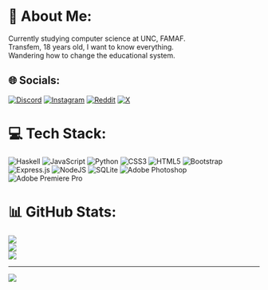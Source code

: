 # 💫 About Me:
Currently studying computer science at UNC, FAMAF. <br>Transfem, 18 years old, I want to know everything.<br> Wandering how to change the educational system. 


## 🌐 Socials:
[![Discord](https://img.shields.io/badge/Discord-%237289DA.svg?logo=discord&logoColor=white)](https://discord.gg/aike.petunia) [![Instagram](https://img.shields.io/badge/Instagram-%23E4405F.svg?logo=Instagram&logoColor=white)](https://instagram.com/aike.milanesa) [![Reddit](https://img.shields.io/badge/Reddit-%23FF4500.svg?logo=Reddit&logoColor=white)](https://reddit.com/user/Aike6l) [![X](https://img.shields.io/badge/X-black.svg?logo=X&logoColor=white)](https://x.com/AikePetunia) 

# 💻 Tech Stack:
![Haskell](https://img.shields.io/badge/Haskell-5e5086?style=for-the-badge&logo=haskell&logoColor=white) ![JavaScript](https://img.shields.io/badge/javascript-%23323330.svg?style=for-the-badge&logo=javascript&logoColor=%23F7DF1E) ![Python](https://img.shields.io/badge/python-3670A0?style=for-the-badge&logo=python&logoColor=ffdd54) ![CSS3](https://img.shields.io/badge/css3-%231572B6.svg?style=for-the-badge&logo=css3&logoColor=white) ![HTML5](https://img.shields.io/badge/html5-%23E34F26.svg?style=for-the-badge&logo=html5&logoColor=white) ![Bootstrap](https://img.shields.io/badge/bootstrap-%238511FA.svg?style=for-the-badge&logo=bootstrap&logoColor=white) ![Express.js](https://img.shields.io/badge/express.js-%23404d59.svg?style=for-the-badge&logo=express&logoColor=%2361DAFB) ![NodeJS](https://img.shields.io/badge/node.js-6DA55F?style=for-the-badge&logo=node.js&logoColor=white) ![SQLite](https://img.shields.io/badge/sqlite-%2307405e.svg?style=for-the-badge&logo=sqlite&logoColor=white) ![Adobe Photoshop](https://img.shields.io/badge/adobe%20photoshop-%2331A8FF.svg?style=for-the-badge&logo=adobe%20photoshop&logoColor=white) ![Adobe Premiere Pro](https://img.shields.io/badge/Adobe%20Premiere%20Pro-9999FF.svg?style=for-the-badge&logo=Adobe%20Premiere%20Pro&logoColor=white)
# 📊 GitHub Stats:
![](https://github-readme-stats.vercel.app/api?username=AikePetunia&theme=dark&hide_border=true&include_all_commits=false&count_private=false)<br/>
![](https://github-readme-streak-stats.herokuapp.com/?user=AikePetunia&theme=dark&hide_border=true)<br/>
![](https://github-readme-stats.vercel.app/api/top-langs/?username=AikePetunia&theme=dark&hide_border=true&include_all_commits=false&count_private=false&layout=compact)

---
[![](https://visitcount.itsvg.in/api?id=AikePetunia&icon=5&color=5)](https://visitcount.itsvg.in)

